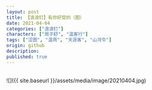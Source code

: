 ```yaml
---
layout: post
title: 【浪浪钉】有你好受的（图）
date: 2021-04-04
categories: ["浪浪钉"]
characters: ["周子舒", "温客行"]
tags: ["涩图", "温周", "天涯客", "山河令"]
origin: github
description: 
published: true
---
```


<br>
![]({{ site.baseurl }}/assets/media/image/20210404.jpg)
